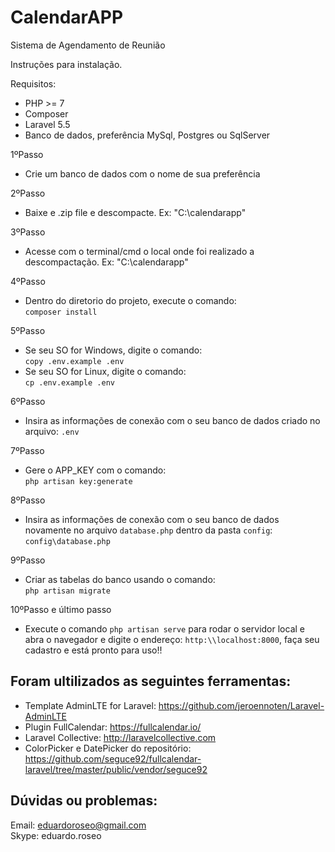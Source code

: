 # CalendarAPP
Sistema de Agendamento de Reunião

Instruções para instalação.

Requisitos:
- PHP >= 7
- Composer
- Laravel 5.5
- Banco de dados, preferência MySql, Postgres ou SqlServer

1ºPasso
- Crie um banco de dados com o nome de sua preferência

2ºPasso
- Baixe e .zip file e descompacte. Ex: "C:\calendarapp"

3ºPasso
- Acesse com o terminal/cmd o local onde foi realizado a descompactação. Ex: "C:\calendarapp"

4ºPasso
- Dentro do diretorio do projeto, execute o comando: <br />
`composer install`

5ºPasso
- Se seu SO for Windows, digite o comando:  <br />
`copy .env.example .env`
- Se seu SO for Linux, digite o comando:  <br />
`cp .env.example .env`

6ºPasso
- Insira as informações de conexão com o seu banco de dados criado no arquivo: `.env`

7ºPasso
- Gere o APP_KEY com o comando: <br />
`php artisan key:generate`

8ºPasso
- Insira as informações de conexão com o seu banco de dados novamente no arquivo `database.php` dentro da pasta `config`: <br />
`config\database.php`

9ºPasso
- Criar as tabelas do banco usando o comando: <br />
`php artisan migrate`

10ºPasso e último passo
- Execute o comando `php artisan serve` para rodar o servidor local e abra o navegador e digite o endereço: `http:\\localhost:8000`, faça seu cadastro e está pronto para uso!!


## Foram ultilizados as seguintes ferramentas:
- Template AdminLTE for Laravel: https://github.com/jeroennoten/Laravel-AdminLTE
- Plugin FullCalendar: https://fullcalendar.io/
- Laravel Collective: http://laravelcollective.com
- ColorPicker e DatePicker do repositório: https://github.com/seguce92/fullcalendar-laravel/tree/master/public/vendor/seguce92

## Dúvidas ou problemas:
Email: eduardoroseo@gmail.com </br>
Skype: eduardo.roseo
